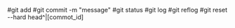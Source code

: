 #git add
#git commit -m "message"
#git status
#git log
#git reflog
#git reset --hard head^|[commot_id]
